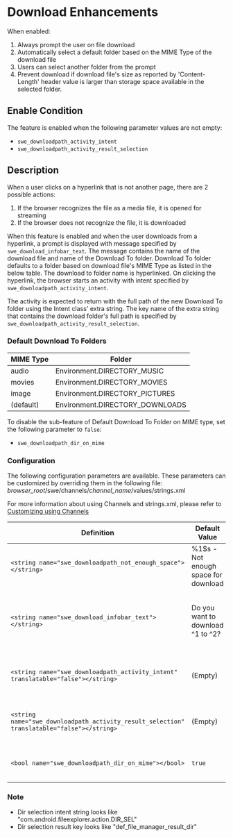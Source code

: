 # Download Enhancements
When enabled:
1. Always prompt the user on file download
2. Automatically select a default folder based on the MIME Type of the download file
3. Users can select another folder from the prompt
4. Prevent download if download file's size as reported by 'Content-Length' header value is larger than storage space available in the selected folder.

## Enable Condition
The feature is enabled when the following parameter values are not empty:

* `swe_downloadpath_activity_intent`
* `swe_downloadpath_activity_result_selection`

## Description
When a user clicks on a hyperlink that is not another page, there are 2 possible actions:
1. If the browser recognizes the file as a media file, it is opened for streaming
2. If the browser does not recognize the file, it is downloaded

When this feature is enabled and when the user downloads from a hyperlink, a prompt is displayed with message specified by `swe_download_infobar_text`. The message contains the name of the download file and name of the Download To folder. Download To folder defaults to a folder based on download file's MIME Type as listed in the below table. The download to folder name is hyperlinked. On clicking the hyperlink, the browser starts an activity with intent specified by `swe_downloadpath_activity_intent`.

The activity is expected to return with the full path of the new Download To folder using the Intent class' extra string. The key name of the extra string that contains the download folder's full path is specified by `swe_downloadpath_activity_result_selection`.

### Default Download To Folders
| MIME Type | Folder                          |
|-----------|---------------------------------|
| audio     | Environment.DIRECTORY_MUSIC     |
| movies    | Environment.DIRECTORY_MOVIES    |
| image     | Environment.DIRECTORY_PICTURES  |
| (default) | Environment.DIRECTORY_DOWNLOADS |

To disable the sub-feature of Default Download To Folder on MIME type, set the following parameter to `false`:

* `swe_downloadpath_dir_on_mime`

### Configuration
The following configuration parameters are available. These parameters can be customized by overriding them in the following file:
*browser_root*/swe/channels/*channel_name*/values/strings.xml

For more information about using Channels and strings.xml, please refer to [Customizing using Channels](channels.md)

| Definition | Default Value | Description |
|---|---|---|
| `<string name="swe_downloadpath_not_enough_space"></string>` | %1$s - Not enough space for download | Prompt shown to the user when not enough space is available for download content. |
| `<string name="swe_download_infobar_text"></string>` | Do you want to download ^1 to ^2? | Prompt shown to user before downloading a file. ^1 is substituted with download file name. ^2 is replaced with the folder name and is hyperlinked. |
| `<string name="swe_downloadpath_activity_intent" translatable="false"></string>` | (Empty) | Intent string used to start an activity when user taps on download to folder hyperlink |
| `<string name="swe_downloadpath_activity_result_selection" translatable="false"></string>` | (Empty) | The key name used retrieve full path of download to folder using Intent.getExtraString() |
| `<bool name="swe_downloadpath_dir_on_mime"></bool>` | `true` | If set to `false`, disable sub-feature to set Default Download To folder on MIME type |

### Note
- Dir selection intent string looks like "com.android.fileexplorer.action.DIR_SEL"
- Dir selection result key looks like "def_file_manager_result_dir"
